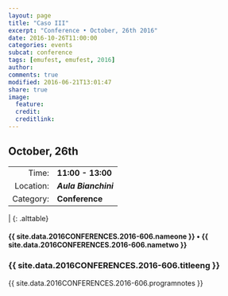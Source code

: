 ```yaml
---
layout: page
title: "Caso III"
excerpt: "Conference • October, 26th 2016"
date: 2016-10-26T11:00:00
categories: events
subcat: conference
tags: [emufest, emufest, 2016]
author:
comments: true
modified: 2016-06-21T13:01:47
share: true
image:
  feature:
  credit:
  creditlink:
---
```


## October, 26th

|  |  |
|------------:|:------------|
| Time: | **11:00 - 13:00** |
| Location: | ***Aula Bianchini*** |
| Category: | **Conference** |
|
{: .alttable}

#### {{ site.data.2016CONFERENCES.2016-606.nameone }} • {{ site.data.2016CONFERENCES.2016-606.nametwo }}

### {{ site.data.2016CONFERENCES.2016-606.titleeng }}

{{ site.data.2016CONFERENCES.2016-606.programnotes }}
